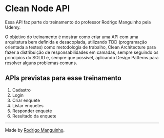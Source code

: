 # **Clean Node API**

Essa API faz parte do treinamento do professor Rodrigo Manguinho pela Udemy.

O objetivo do treinamento é mostrar como criar uma API com uma arquitetura bem definida e desacoplada, utilizando TDD (programação orientada a testes) como metodologia de trabalho, Clean Architecture para fazer a distribuição de responsabilidades em camadas, sempre seguindo os princípios do SOLID e, sempre que possível, aplicando Design Patterns para resolver alguns problemas comuns.

## APIs previstas para esse treinamento

1. Cadastro
2. Login
3. Criar enquete
4. Listar enquetes
5. Responder enquete
6. Resultado da enquete

---
Made by [Rodrigo Manguinho](https://www.udemy.com/course/tdd-com-mango/?referralCode=B53CE5CA2B9AFA5A6FA1).